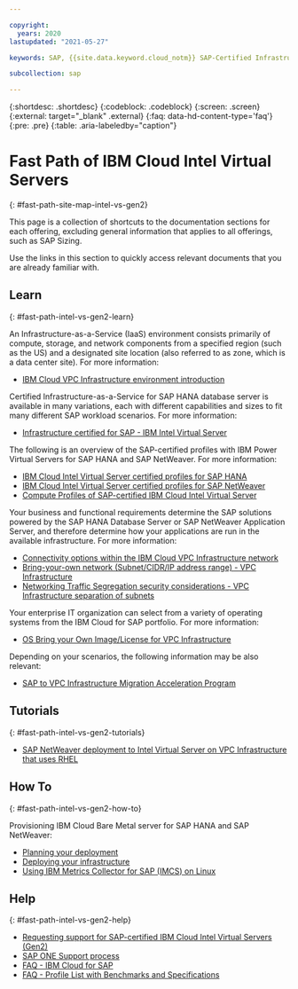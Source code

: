 ```yaml
---

copyright:
  years: 2020
lastupdated: "2021-05-27"

keywords: SAP, {{site.data.keyword.cloud_notm}} SAP-Certified Infrastructure, {{site.data.keyword.ibm_cloud_sap}}, SAP Workloads

subcollection: sap

---
```


{:shortdesc: .shortdesc}
{:codeblock: .codeblock}
{:screen: .screen}
{:external: target="_blank" .external}
{:faq: data-hd-content-type='faq'}
{:pre: .pre}
{:table: .aria-labeledby="caption"}


# Fast Path of IBM Cloud Intel Virtual Servers
{: #fast-path-site-map-intel-vs-gen2}

This page is a collection of shortcuts to the documentation sections for each offering, excluding general information that applies to all offerings, such as SAP Sizing.

Use the links in this section to quickly access relevant documents that you are already familiar with.


## Learn
{: #fast-path-intel-vs-gen2-learn}

An Infrastructure-as-a-Service (IaaS) environment consists primarily of compute, storage, and network components from a specified region (such as the US) and a designated site location (also referred to as zone, which is a data center site). For more information:
- [IBM Cloud VPC Infrastructure environment introduction](/ddocs/sap?topic=sap-vpc-env-introduction)


Certified Infrastructure-as-a-Service for SAP HANA database server is available in many variations, each with different capabilities and sizes to fit many different SAP workload scenarios. For more information:
- [Infrastructure certified for SAP - IBM Intel Virtual Server](/docs/sap?topic=sap-iaas-offerings#iaas-intel-vs)


The following is an overview of the SAP-certified profiles with IBM Power Virtual Servers for SAP HANA and SAP NetWeaver. For more information:
- [IBM Cloud Intel Virtual Server certified profiles for SAP HANA](/docs/sap?topic=sap-hana-iaas-offerings-profiles-intel-vs-vpc)
- [IBM Cloud Intel Virtual Server certified profiles for SAP NetWeaver](/docs/sap?topic=sap-nw-iaas-offerings-profiles-intel-vs-vpc)
- [Compute Profiles of SAP-certified IBM Cloud Intel Virtual Server](/docs/sap?topic=sap-compute-os-design-considerations#compute-vs-vpc)


Your business and functional requirements determine the SAP solutions powered by the SAP HANA Database Server or SAP NetWeaver Application Server, and therefore determine how your applications are run in the available infrastructure. For more information:
- [Connectivity options within the IBM Cloud VPC Infrastructure network](/docs/sap?topic=sap-determine-access#determine-access-connectivity-options-vpc)
- [Bring-your-own network (Subnet/CIDR/IP address range) - VPC Infrastructure](/docs/sap?topic=sap-networking-design-considerations#network-connectivity-byo-vpc)
- [Networking Traffic Segregation security considerations - VPC Infrastructure separation of subnets](/docs/sap?topic=sap-networking-design-considerations#network-security-vpc-separate-subnets)


Your enterprise IT organization can select from a variety of operating systems from the IBM Cloud for SAP portfolio. For more information:
- [OS Bring your Own Image/License for VPC Infrastructure](/docs/sap?topic=sap-compute-os-design-considerations#os-byol)


Depending on your scenarios, the following information may be also relevant:
- [SAP to VPC Infrastructure Migration Acceleration Program](/docs/sap?topic=sap-cloud-migration-acceleration-program)


## Tutorials
{: #fast-path-intel-vs-gen2-tutorials}

- [SAP NetWeaver deployment to Intel Virtual Server on VPC Infrastructure that uses RHEL](/docs/sap?topic=sap-quickstudy-vs-gen2-netweaver-rhel)


## How To
{: #fast-path-intel-vs-gen2-how-to}

Provisioning IBM Cloud Bare Metal server for SAP HANA and SAP NetWeaver:
- [Planning your deployment](/docs/sap?topic=sap-vs-planning-items)
- [Deploying your infrastructure](/docs/sap?topic=sap-vs-set-up-infrastructure)
- [Using IBM Metrics Collector for SAP (IMCS) on Linux](/docs/sap?topic=sap-ibm-metrics-collector-for-sap-linux)


## Help
{: #fast-path-intel-vs-gen2-help}

- [Requesting support for SAP-certified IBM Cloud Intel Virtual Servers (Gen2)](/docs/sap?topic=sap-help-support#ibm-cloud-support-case)
- [SAP ONE Support process](/docs/sap?topic=sap-help-support#sap-one-support)
- [FAQ - IBM Cloud for SAP](/docs/sap?topic=sap-faq-ibm-cloud-for-sap)
- [FAQ - Profile List with Benchmarks and Specifications](/docs/sap?topic=sap-faq-profile-specs)

